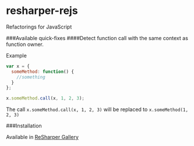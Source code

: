 resharper-rejs
==============

Refactorings for JavaScript

###Available quick-fixes
####Detect function call with the same context as function owner.

Example
```javascript
var x = {
  someMethod: function() {
    //something
  }
};

x.someMethod.call(x, 1, 2, 3);
```

The call `x.someMethod.call(x, 1, 2, 3)` will be replaced to `x.someMethod(1, 2, 3)`

###Installation

Available in [ReSharper Gallery](http://resharper-plugins.jetbrains.com/packages/ReSharper.ReJS/)
